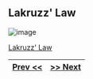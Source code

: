 ## Lakruzz' Law

![image](https://github.com/kea-dev/dx-intro/assets/155492/13566094-ca06-4ac8-9b35-0596c72361b0)

[Lakruzz' Law](https://www.inc-inc.dk/stories/lakruzz-law/)

| [Prev <<](./1.md) | [>> Next](./3.md) | 
|:------:|:------:|
